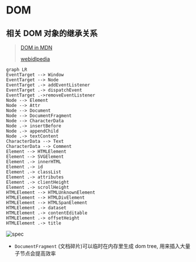 # DOM

## 相关 DOM 对象的继承关系

> [DOM in MDN](https://developer.mozilla.org/en-US/docs/Web/API/Document_Object_Model)
>
> [webidlpedia](https://github.com/dontcallmedom/webidlpedia)

```mermaid
graph LR
EventTarget --> Window
EventTarget --> Node
EventTarget .-> addEventListener
EventTarget .-> dispatchEvent
EventTarget .->removeEventListener
Node --> Element
Node --> Attr
Node --> Document
Node --> DocumentFragment
Node --> CharacterData
Node .-> insertBefore
Node .-> appendChild
Node .-> textContent
CharacterData --> Text
CharacterData --> Comment
Element --> HTMLElement
Element --> SVGElement
Element .-> innerHTML
Element .-> id
Element .-> classList
Element .-> attributes
Element .-> clientHeight
Element .-> scrollHeight
HTMLElement --> HTMLUnknownElement
HTMLElement --> HTMLDivElement
HTMLElement --> HTMLSpanElement
HTMLElement .-> dataset
HTMLElement .-> contentEditable
HTMLElement .-> offsetHeight
HTMLElement .-> title
```

![spec](https://i-msdn.sec.s-msft.com/dynimg/IC250389.gif)

* `DocumentFragment` (文档碎片)可以临时在内存里生成 dom tree, 用来插入大量子节点会提高效率
